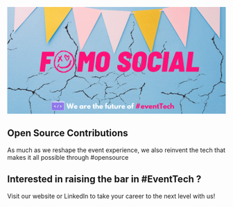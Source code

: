 ![Fomo Social breaking event tech ecosystem][imageLink]

## Open Source Contributions
As much as we reshape the event experience, we also reinvent the tech that makes it all possible through #opensource

## Interested in raising the bar in #EventTech ?
Visit our website or LinkedIn to take your career to the next level with us!

[imageLink]: assets/poster.png